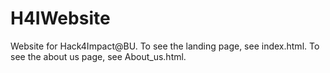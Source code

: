 # H4IWebsite
Website for Hack4Impact@BU. 
To see the landing page, see index.html.
To see the about us page, see About_us.html.
